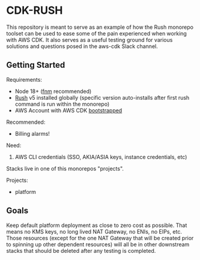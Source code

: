 # CDK-RUSH

This repository is meant to serve as an example of how the Rush monorepo toolset can be used to ease some of the pain experienced when working with AWS CDK.
It also serves as a useful testing ground for various solutions and questions posed in the aws-cdk Slack channel.

## Getting Started

Requirements:
- Node 18+ ([fnm](https://github.com/Schniz/fnm) recommended)
- [Rush](https://www.npmjs.com/package/@microsoft/rush) v5 installed globally (specific version auto-installs after first rush command is run within the monorepo)
- AWS Account with AWS CDK [bootstrapped](https://docs.aws.amazon.com/cdk/v2/guide/bootstrapping.html)

Recommended:
- Billing alarms!

Need:
1. AWS CLI credentials (SSO, AKIA/ASIA keys, instance credentials, etc)


Stacks live in one of this monorepos "projects". 

Projects:
- platform

## Goals

Keep default platform deployment as close to zero cost as possible. That means no KMS keys, no long lived NAT Gateway, no ENIs, no EIPs, etc.
Those resources (except for the one NAT Gateway that will be created prior to spinning up other dependent resources) will all be in other downstream stacks that should be deleted after any testing is completed.
